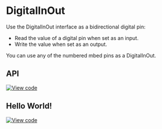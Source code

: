 # DigitalInOut

Use the DigitalInOut interface as a bidirectional digital pin:

* Read the value of a digital pin when set as an input.
* Write the value when set as an output.

You can use any of the numbered mbed pins as a DigitalInOut. 

## API

[![View code](https://www.mbed.com/embed/?type=library)](https://docs.mbed.com/docs/mbed-os-api/en/mbed-os-5.3/api/classmbed_1_1DigitalInOut.html) 

## Hello World!

[![View code](https://developer.mbed.org/teams/mbed_example/code/DigitalInOut_HelloWorld/)](https://developer.mbed.org/teams/mbed_example/code/DigitalInOut_HelloWorld/file/185e0d3e7212/main.cpp) 

